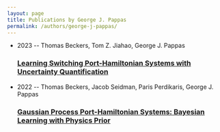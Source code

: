 ```yaml
---
layout: page
title: Publications by George J. Pappas
permalink: /authors/george-j-pappas/
---
```


<ul class="post-list">
<li><span class='post-meta'>2023 -- Thomas Beckers, Tom Z. Jiahao, George J. Pappas</span><h3><a class='post-link' href='../../learning-switching-port-hamiltonian-systems-with-uncertainty-quantification'>Learning Switching Port-Hamiltonian Systems with Uncertainty Quantification</a></h3></li>
<li><span class='post-meta'>2022 -- Thomas Beckers, Jacob Seidman, Paris Perdikaris, George J. Pappas</span><h3><a class='post-link' href='../../gaussian-process-port-hamiltonian-systems-bayesian-learning-with-physics-prior'>Gaussian Process Port-Hamiltonian Systems: Bayesian Learning with Physics Prior</a></h3></li>

</ul>
